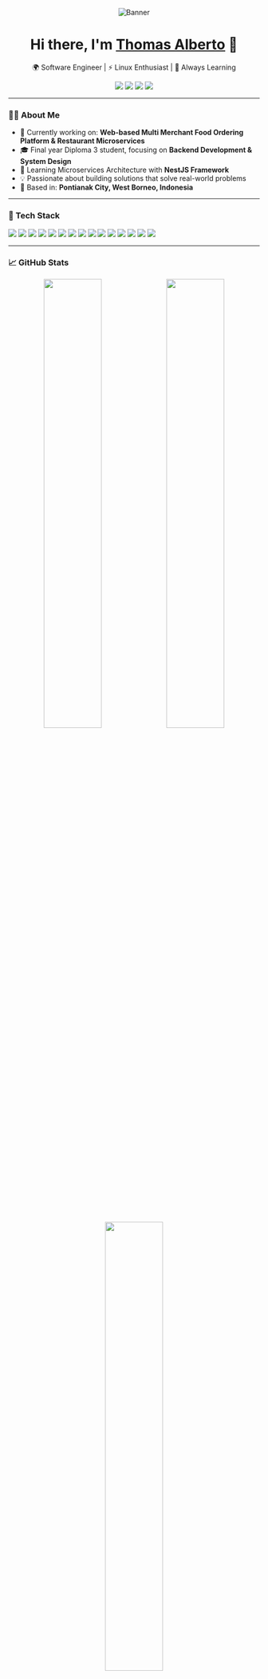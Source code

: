 <p align="center">
  <img src="https://c4.wallpaperflare.com/wallpaper/967/89/86/minimalism-code-quote-text-wallpaper-preview.jpg" alt="Banner" />
</p>

<h1 align="center">Hi there, I'm <a href="https://github.com/xRiot45" target="_blank">Thomas Alberto</a> 👋</h1>

<p align="center">
  🌍 Software Engineer | ⚡ Linux Enthusiast | 🚀 Always Learning
</p>

<p align="center">
  <a href="https://www.linkedin.com/in/thomasalberto/" target="_blank"><img src="https://img.shields.io/badge/LinkedIn-blue?logo=linkedin&style=for-the-badge" /></a>
  <a href="https://thomasalberto.vercel.app/" target="_blank"><img src="https://img.shields.io/badge/Portfolio-000?style=for-the-badge&logo=vercel&logoColor=white" /></a>
  <a href="https://www.instagram.com/thomasalberto___/" target="_blank"><img src="https://img.shields.io/badge/Instagram-E4405F?style=for-the-badge&logo=instagram&logoColor=white" /></a>
  <a href="https://web.facebook.com/thomasalberto45/" target="_blank"><img src="https://img.shields.io/badge/Facebook-1877F2?style=for-the-badge&logo=facebook&logoColor=white" /></a>
</p>


---

### 🧑‍💻 About Me

- 🔭 Currently working on: **Web-based Multi Merchant Food Ordering Platform & Restaurant Microservices**
- 🎓 Final year Diploma 3 student, focusing on **Backend Development & System Design**
- 🧠 Learning Microservices Architecture with **NestJS Framework**
- 💡 Passionate about building solutions that solve real-world problems
- 📌 Based in: **Pontianak City, West Borneo, Indonesia**

---

### 🚀 Tech Stack

<p>
  <img src="https://img.shields.io/badge/Debian-12A337?style=for-the-badge&logo=debian&logoColor=white" />
  <img src="https://img.shields.io/badge/Linux-FCC624?style=for-the-badge&logo=linux&logoColor=black" />
  <img src="https://img.shields.io/badge/JavaScript-F7DF1E?style=for-the-badge&logo=javascript&logoColor=black" />
  <img src="https://img.shields.io/badge/Node.js-339933?style=for-the-badge&logo=nodedotjs&logoColor=white" />
  <img src="https://img.shields.io/badge/Express.js-000000?style=for-the-badge&logo=express&logoColor=white" />
  <img src="https://img.shields.io/badge/NestJS-E0234E?style=for-the-badge&logo=nestjs&logoColor=white" />
  <img src="https://img.shields.io/badge/Laravel-FF2D20?style=for-the-badge&logo=laravel&logoColor=white" />
  <img src="https://img.shields.io/badge/Inertia.js-800080?style=for-the-badge&logo=javascript&logoColor=white" />
  <img src="https://img.shields.io/badge/PHP-777BB4?style=for-the-badge&logo=php&logoColor=white" />
  <img src="https://img.shields.io/badge/MySQL-005C84?style=for-the-badge&logo=mysql&logoColor=white" />
  <img src="https://img.shields.io/badge/TypeScript-3178C6?style=for-the-badge&logo=typescript&logoColor=white" />
  <img src="https://img.shields.io/badge/HTML5-E34F26?style=for-the-badge&logo=html5&logoColor=white" />
  <img src="https://img.shields.io/badge/CSS3-1572B6?style=for-the-badge&logo=css3&logoColor=white" />
  <img src="https://img.shields.io/badge/React-20232A?style=for-the-badge&logo=react&logoColor=61DAFB" />
  <img src="https://img.shields.io/badge/TailwindCSS-06B6D4?style=for-the-badge&logo=tailwindcss&logoColor=white" />
</p>


---

### 📈 GitHub Stats

<p align="center">
  <img src="https://github-readme-stats.vercel.app/api?username=xRiot45&show_icons=true&theme=tokyonight" width="48%" />
  <img src="https://github-readme-streak-stats.herokuapp.com?user=xRiot45&theme=tokyonight" width="48%" />
</p>

<p align="center">
  <img src="https://github-readme-stats.vercel.app/api/top-langs/?username=xRiot45&layout=compact&theme=tokyonight" width="48%" />
  <img src="https://github-profile-trophy.vercel.app/?username=xRiot45&theme=tokyonight&row=1&column=6" width="100%" />
</p>

---

### 📌 Highlighted Projects

- 🔧 [**Express JS CLI**](https://github.com/xRiot45/express-js-cli)  
  A simple CLI tool to scaffold folder and file structures for Express.js projects. Designed to speed up backend development with a consistent and clean structure.

- 🍽️ [**Rm Domor**](https://github.com/xRiot45/rm-domoro)  
  A web-based restaurant information system with multi-role access (cashier, chef, courier, and customer). Features include self-ordering, Midtrans payment integration, and daily financial reports.

- 💸 [**Dompet Ummat**](https://github.com/xRiot45/dompet-ummat)  
  A financial management web app for tracking income and expenses. Aimed at social organizations to help manage their finances with more transparency and clarity.

- 📱 [**Kasirku Mobile**](https://github.com/xRiot45/kasirku_mobile)  
  A mobile cashier application built with Flutter, supporting sales transactions, product management, and offline capabilities for small and medium businesses.

- ⚙️ [**Kasirku API**](https://github.com/xRiot45/kasirku_api)  
  A RESTful backend API for the cashier system using Node.js and Express. Features include authentication, product management, transactions, and financial reporting.

- 💻 [**Kasirku Web**](https://github.com/xRiot45/kasirku_web)  
  A web interface for the cashier system that helps staff manage sales, inventory, product data, and view transaction reports with ease.


---

### 📝 Latest Blog Posts
<!-- BLOG-POST-LIST:START -->
- Coming soon...
<!-- BLOG-POST-LIST:END -->

---

### 🤝 Let's Connect!
Feel free to contact me if you'd like to collaborate on a project, get help, or just say hello!

---

> _“Strive for progress, not perfection.”_

